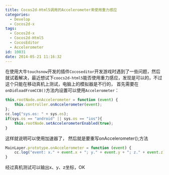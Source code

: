 ```yaml
---
title: Cocos2d-Html5调用的Accelerometer来使用重力感应
categories:
  - Develop
  - Cocos2d-x
tags:
  - Cocos2d-x
  - Cocos2d-Html5
  - CocosEditor
  - Accelerometer
id: 10031
date: 2014-05-21 11:16:32
---
```


在使用大牛`touchsnow`开发的插件`Cocoseditor`开发游戏时遇到了一些问题，然后就试着解决，最近想试下`coocs2d-html5`能否使用重力感应，发现是可以的，不过这个只能在移动真机上测试，电脑上的模拟器是不行的，
首先需要在`onDidloadFromCCB()`方法内设置可以使用`Accelerometer`：
```javascript
this.rootNode.onAccelerometer = function (event) {
    this.controller.onAccelerometer(event);
};
cc.log("sys.os: " + sys.os);
if(sys.os == "android" || sys.os == "ios"){
    this.rootNode.setAccelerometerEnabled(true);
}
```
这样就说明可以使用加速器了，
然后就是要重写onAccelerometer();方法
```javascript
MainLayer.prototype.onAccelerometer = function (event) {
    cc.log("event: x." + event.x + "; y." + event.y + "; z." + event.z);
}
```

经过真机测试可以输出x、y、z坐标，OK